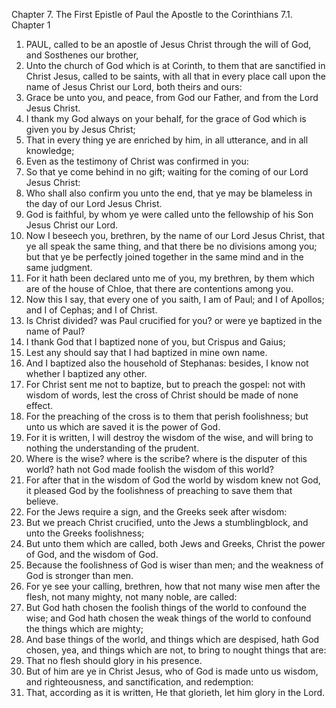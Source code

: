 Chapter 7. The First Epistle of Paul the Apostle to the Corinthians
7.1. Chapter 1
1. PAUL, called to be an apostle of Jesus Christ through the will of God, and Sosthenes our brother,
2. Unto the church of God which is at Corinth, to them that are sanctified in Christ Jesus, called to be saints, with all that in every place call upon the name of Jesus Christ our Lord, both theirs and ours:
3. Grace be unto you, and peace, from God our Father, and from the Lord Jesus Christ.
4. I thank my God always on your behalf, for the grace of God which is given you by Jesus Christ;
5. That in every thing ye are enriched by him, in all utterance, and in all knowledge;
6. Even as the testimony of Christ was confirmed in you:
7. So that ye come behind in no gift; waiting for the coming of our Lord Jesus Christ:
8. Who shall also confirm you unto the end, that ye may be blameless in the day of our Lord Jesus Christ.
9. God is faithful, by whom ye were called unto the fellowship of his Son Jesus Christ our Lord.
10. Now I beseech you, brethren, by the name of our Lord Jesus Christ, that ye all speak the same thing, and that there be no divisions among you; but that ye be perfectly joined together in the same mind and in the same judgment.
11. For it hath been declared unto me of you, my brethren, by them which are of the house of Chloe, that there are contentions among you.
12. Now this I say, that every one of you saith, I am of Paul; and I of Apollos; and I of Cephas; and I of Christ.
13. Is Christ divided? was Paul crucified for you? or were ye baptized in the name of Paul?
14. I thank God that I baptized none of you, but Crispus and Gaius;
15. Lest any should say that I had baptized in mine own name.
16. And I baptized also the household of Stephanas: besides, I know not whether I baptized any other.
17. For Christ sent me not to baptize, but to preach the gospel: not with wisdom of words, lest the cross of Christ should be made of none effect.
18. For the preaching of the cross is to them that perish foolishness; but unto us which are saved it is the power of God.
19. For it is written, I will destroy the wisdom of the wise, and will bring to nothing the understanding of the prudent.
20. Where is the wise? where is the scribe? where is the disputer of this world? hath not God made foolish the wisdom of this world?
21. For after that in the wisdom of God the world by wisdom knew not God, it pleased God by the foolishness of preaching to save them that believe.
22. For the Jews require a sign, and the Greeks seek after wisdom:
23. But we preach Christ crucified, unto the Jews a stumblingblock, and unto the Greeks foolishness;
24. But unto them which are called, both Jews and Greeks, Christ the power of God, and the wisdom of God.
25. Because the foolishness of God is wiser than men; and the weakness of God is stronger than men.
26. For ye see your calling, brethren, how that not many wise men after the flesh, not many mighty, not many noble, are called:
27. But God hath chosen the foolish things of the world to confound the wise; and God hath chosen the weak things of the world to confound the things which are mighty;
28. And base things of the world, and things which are despised, hath God chosen, yea, and things which are not, to bring to nought things that are:
29. That no flesh should glory in his presence.
30. But of him are ye in Christ Jesus, who of God is made unto us wisdom, and righteousness, and sanctification, and redemption:
31. That, according as it is written, He that glorieth, let him glory in the Lord.

